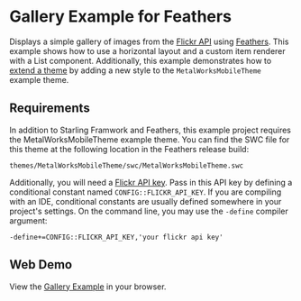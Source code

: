 # Gallery Example for Feathers

Displays a simple gallery of images from the [Flickr API](http://www.flickr.com/services/api/) using [Feathers](http://feathersui.com/). This example shows how to use a horizontal layout and a custom item renderer with a List component. Additionally, this example demonstrates how to [extend a theme](http://wiki.starling-framework.org/feathers/extending-themes) by adding a new style to the `MetalWorksMobileTheme` example theme.

## Requirements

In addition to Starling Framwork and Feathers, this example project requires the MetalWorksMobileTheme example theme. You can find the SWC file for this theme at the following location in the Feathers release build:

	themes/MetalWorksMobileTheme/swc/MetalWorksMobileTheme.swc

Additionally, you will need a [Flickr API key](https://www.flickr.com/services/apps/create/apply/). Pass in this API key by defining a conditional constant named `CONFIG::FLICKR_API_KEY`. If you are compiling with an IDE, conditional constants are usually defined somewhere in your project's settings. On the command line, you may use the `-define` compiler argument:

	-define+=CONFIG::FLICKR_API_KEY,'your flickr api key'

## Web Demo

View the [Gallery Example](http://feathersui.com/examples/gallery/) in your browser.